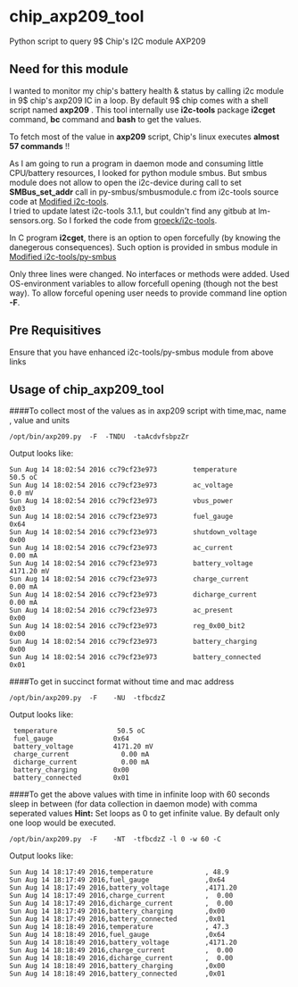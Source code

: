 # chip_axp209_tool
Python script to query 9$ Chip's I2C module AXP209

## Need for this module
I wanted to monitor my chip's battery health & status by calling i2c module in 9$ chip's axp209 IC in a loop. By default 9$ chip comes
with a shell script named **axp209** . This tool internally use **i2c-tools** package **i2cget** command, **bc** command and **bash**
to get the values.

To fetch most of the value in **axp209** script, Chip's linux executes **almost 57 commands** !!

As I am going to run a program in daemon mode and consuming little CPU/battery resources, I looked for python module smbus.
But smbus module does not allow to open the i2c-device during call to set **SMBus_set_addr** call in py-smbus/smbusmodule.c 
from i2c-tools source code at [Modified i2c-tools](https://github.com/GssMahadevan/i2c-tools).  
I tried to update latest i2c-tools 3.1.1, but couldn't find any gitbub at lm-sensors.org. So I forked the code from 
[groeck/i2c-tools](https://github.com/groeck/i2c-tools).


In C program **i2cget**, there is an option to open forcefully (by knowing the danegerous consequences). Such option is provided
in smbus module in [Modified i2c-tools/py-smbus](https://github.com/GssMahadevan/i2c-tools/py-smbus/)

Only three lines were changed. No interfaces or methods were added. Used OS-environment variables to allow forcefull opening (though
not the best way). To allow forceful opening user needs to provide command line option **-F**.

## Pre Requisitives
Ensure that you have enhanced i2c-tools/py-smbus module from above links
## Usage of chip_axp209_tool
####To collect most of the values as in axp209 script with time,mac, name , value and units
```
/opt/bin/axp209.py  -F  -TNDU  -taAcdvfsbpzZr   
```
Output looks like:
```
Sun Aug 14 18:02:54 2016 cc79cf23e973         temperature               50.5 oC        
Sun Aug 14 18:02:54 2016 cc79cf23e973         ac_voltage                 0.0 mV        
Sun Aug 14 18:02:54 2016 cc79cf23e973         vbus_power               0x03           
Sun Aug 14 18:02:54 2016 cc79cf23e973         fuel_gauge               0x64           
Sun Aug 14 18:02:54 2016 cc79cf23e973         shutdown_voltage         0x00           
Sun Aug 14 18:02:54 2016 cc79cf23e973         ac_current                 0.00 mA        
Sun Aug 14 18:02:54 2016 cc79cf23e973         battery_voltage          4171.20 mV        
Sun Aug 14 18:02:54 2016 cc79cf23e973         charge_current             0.00 mA        
Sun Aug 14 18:02:54 2016 cc79cf23e973         dicharge_current           0.00 mA        
Sun Aug 14 18:02:54 2016 cc79cf23e973         ac_present               0x00           
Sun Aug 14 18:02:54 2016 cc79cf23e973         reg_0x00_bit2            0x00           
Sun Aug 14 18:02:54 2016 cc79cf23e973         battery_charging         0x00           
Sun Aug 14 18:02:54 2016 cc79cf23e973         battery_connected        0x01 
```

####To get in succinct format without time and mac address
```
/opt/bin/axp209.py  -F    -NU  -tfbcdzZ
```

Output looks like:
```
 temperature               50.5 oC        
 fuel_gauge               0x64           
 battery_voltage          4171.20 mV        
 charge_current             0.00 mA        
 dicharge_current           0.00 mA        
 battery_charging         0x00           
 battery_connected        0x01   
```

####To get the above values with time in infinite loop with 60 seconds sleep in between (for data collection in daemon mode) with comma seperated values
**Hint:** Set loops as 0 to get infinite value. By default only one loop would be executed.
```
/opt/bin/axp209.py  -F    -NT  -tfbcdzZ -l 0 -w 60 -C
```
Output looks like:
``` 
Sun Aug 14 18:17:49 2016,temperature             , 48.9
Sun Aug 14 18:17:49 2016,fuel_gauge              ,0x64
Sun Aug 14 18:17:49 2016,battery_voltage         ,4171.20
Sun Aug 14 18:17:49 2016,charge_current          ,  0.00
Sun Aug 14 18:17:49 2016,dicharge_current        ,  0.00
Sun Aug 14 18:17:49 2016,battery_charging        ,0x00
Sun Aug 14 18:17:49 2016,battery_connected       ,0x01
Sun Aug 14 18:18:49 2016,temperature             , 47.3
Sun Aug 14 18:18:49 2016,fuel_gauge              ,0x64
Sun Aug 14 18:18:49 2016,battery_voltage         ,4171.20
Sun Aug 14 18:18:49 2016,charge_current          ,  0.00
Sun Aug 14 18:18:49 2016,dicharge_current        ,  0.00
Sun Aug 14 18:18:49 2016,battery_charging        ,0x00
Sun Aug 14 18:18:49 2016,battery_connected       ,0x01
```


